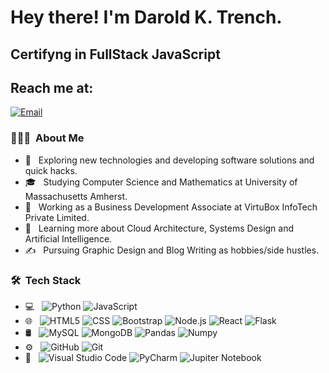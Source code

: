 

<h1> Hey there! I'm Darold K. Trench.</h1>
<h2> Certifyng in FullStack JavaScript </h2>


## Reach me at: 
[![Email](https://img.shields.io/badge/darold.trench@gmail.com-Email-EA4335?style=for-the-badge&logo=gmail&logoColor=white&labelColor=101010)](mailto:darold.trench@gmail.com)
</br>



<h3> 👨🏻‍💻 &nbsp;About Me </h3>

- 🤔 &nbsp; Exploring new technologies and developing software solutions and quick hacks.
- 🎓 &nbsp; Studying Computer Science and Mathematics at University of Massachusetts Amherst.
- 💼 &nbsp; Working as a Business Development Associate at VirtuBox InfoTech Private Limited.
- 🌱 &nbsp; Learning more about Cloud Architecture, Systems Design and Artificial Intelligence.
- ✍️ &nbsp; Pursuing Graphic Design and Blog Writing as hobbies/side hustles.
<h3> 🛠 &nbsp;Tech Stack</h3>

- 💻 &nbsp;
  ![Python](https://img.shields.io/badge/-Python-202020?style=plastic&logo=python&logoColor=33F703)
  ![JavaScript](https://img.shields.io/badge/-JavaScript-5F5F5F?style=plastic&logo=javascript&logoColor=FF8000)
- 🌐 &nbsp;
  ![HTML5](https://img.shields.io/badge/-HTML5-202020?style=plastic&logo=HTML5&logoColor=33F703)
  ![CSS](https://img.shields.io/badge/-CSS-black?style=plastic&logo=CSS3&logoColor=1572B6)
  ![Bootstrap](https://img.shields.io/badge/-Bootstrap-red?style=plastic&logo=bootstrap&logoColor=563D7C)
  ![Node.js](https://img.shields.io/badge/-Node.js-ff69b4?style=plastic&logo=node.js)
  ![React](https://img.shields.io/badge/-React-black?style=plastic&logo=react)
  ![Flask](https://img.shields.io/badge/-Flask-green?style=plastic&logo=flask)
- 🛢 &nbsp;
  ![MySQL](https://img.shields.io/badge/-MySQL-202020?style=plastic&logo=mysql&logoColor=33F703)
  ![MongoDB](https://img.shields.io/badge/-MongoDB-lightgrey?style=plastic&logo=mongodb)
  ![Pandas](https://img.shields.io/badge/-Pandas-green?style=plastic&logo=pandas)
  ![Numpy](https://img.shields.io/badge/-Numpy-green?style=plastic&logo=numpy)
- ⚙️ &nbsp;
  ![GitHub](https://img.shields.io/badge/-GitHub-202020?style=plastic&logo=github&logoColor=33F703)
  ![Git](https://img.shields.io/badge/-Git-blue?style=plastic&logo=git)
- 🔧 &nbsp;
  ![Visual Studio Code](https://img.shields.io/badge/-Visual%20Studio%20Code-202020?style=plastic&logo=visual-studio-code&logoColor=33F703)
  ![PyCharm](https://img.shields.io/badge/-Py%20Charm-202020?style=plastic&logo=python&logoColor=33F703)
  ![Jupiter Notebook](https://img.shields.io/badge/-Jupiter%20Notebook-FF8000?style=plastic&logo=jupiter-Notebook-&logoColor=FF8000)


<br/>

